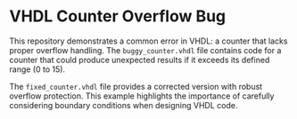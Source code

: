 # VHDL Counter Overflow Bug
This repository demonstrates a common error in VHDL:  a counter that lacks proper overflow handling. The `buggy_counter.vhdl` file contains code for a counter that could produce unexpected results if it exceeds its defined range (0 to 15).

The `fixed_counter.vhdl` file provides a corrected version with robust overflow protection. This example highlights the importance of carefully considering boundary conditions when designing VHDL code.